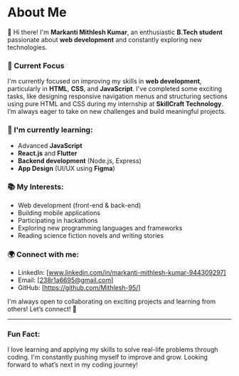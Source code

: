 # About Me

👋 Hi there! I'm **Markanti Mithlesh Kumar**, an enthusiastic **B.Tech student** passionate about **web development** and constantly exploring new technologies.

### 🔭 Current Focus
I'm currently focused on improving my skills in **web development**, particularly in **HTML**, **CSS**, and **JavaScript**. I've completed some exciting tasks, like designing responsive navigation menus and structuring sections using pure HTML and CSS during my internship at **SkillCraft Technology**. I’m always eager to take on new challenges and build meaningful projects.

### 🌱 I'm currently learning:
- Advanced **JavaScript**
- **React.js** and **Flutter**
- **Backend development** (Node.js, Express)
- **App Design** (UI/UX using **Figma**)

### 📚 My Interests:
- Web development (front-end & back-end)
- Building mobile applications
- Participating in hackathons
- Exploring new programming languages and frameworks
- Reading science fiction novels and writing stories

### 🌍 Connect with me:
- LinkedIn: [www.linkedin.com/in/markanti-mithlesh-kumar-944309297]
- Email: [238r1a6695@gmail.com]
- GitHub: [https://github.com/Mithlesh-95/]

I'm always open to collaborating on exciting projects and learning from others! Let’s connect! 🚀

---

### Fun Fact:
I love learning and applying my skills to solve real-life problems through coding. I'm constantly pushing myself to improve and grow. Looking forward to what’s next in my coding journey!
